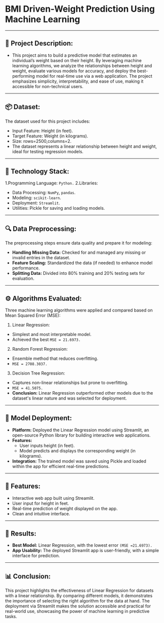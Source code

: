 # BMI Driven-Weight Prediction Using Machine Learning
---
## 📜 Project Description:
   - This project aims to build a predictive model that estimates an individual’s weight based on their height. By leveraging machine learning algorithms, we analyze the relationships between height and 
     weight, evaluate various models for accuracy, and deploy the best-performing model for real-time use via a web application. The project emphasizes simplicity, interpretability, and ease of use, making it 
     accessible for non-technical users.
---
## 📦 Dataset:
The dataset used for this project includes:
  - Input Feature: Height (in feet).
  - Target Feature: Weight (in kilograms).
  - Size: rows=2500,columns=2.
  - The dataset represents a linear relationship between height and weight, ideal for testing regression models.
---
## 🤖 Technology Stack:
  1.Programming Language: `Python.`
  2.Libraries:
  - Data Processing: `NumPy`, `pandas`.
  - Modeling: `scikit-learn`.
  - Deployment: `Streamlit`.
  - Utilities: Pickle for saving and loading models.
---
## 🔍 Data Preprocessing:
The preprocessing steps ensure data quality and prepare it for modeling:
 - **Handling Missing Data:** Checked for and managed any missing or invalid entries in the dataset.
 - **Feature Scaling:** Standardized the data (if needed) to enhance model performance.
 - **Splitting Data:** Divided into 80% training and 20% testing sets for evaluation.
---
## ⚙ Algorithms Evaluated:
Three machine learning algorithms were applied and compared based on Mean Squared Error (MSE):

1. Linear Regression:
 - Simplest and most interpretable model.
 - Achieved the best `MSE = 21.6973.`
2. Random Forest Regression:
 - Ensemble method that reduces overfitting.
 - `MSE = 2708.3037.`
3. Decision Tree Regression:
 - Captures non-linear relationships but prone to overfitting.
 - `MSE = 41.5075.`
- **Conclusion:** Linear Regression outperformed other models due to the dataset's linear nature and was selected for deployment.
---
## 📌 Model Deployment:
  - **Platform:** Deployed the Linear Regression model using Streamlit, an open-source Python library for building interactive web applications.
  - **Features:**
    - User inputs height (in feet).
    - Model predicts and displays the corresponding weight (in kilograms).
 - **Integration:** The trained model was saved using Pickle and loaded within the app for efficient real-time predictions.
---
## 🔑 Features:
 - Interactive web app built using Streamlit.
 - User input for height in feet.
 - Real-time prediction of weight displayed on the app.
 - Clean and intuitive interface.
---
## 🎯 Results:
 - **Best Model:** Linear Regression, with the lowest error `(MSE =21.6973).`
 - **App Usability:** The deployed Streamlit app is user-friendly, with a simple interface for prediction.
---
## 📊 Conclusion:
   This project highlights the effectiveness of Linear Regression for datasets with a linear relationship. By comparing different models, it demonstrates the importance of selecting the right algorithm for 
   the data at hand. The deployment via Streamlit makes the solution accessible and practical for real-world use, showcasing the power of machine learning in predictive tasks.








